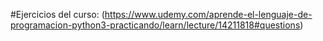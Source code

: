 #Ejercicios del curso:
(https://www.udemy.com/aprende-el-lenguaje-de-programacion-python3-practicando/learn/lecture/14211818#questions)